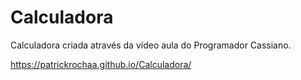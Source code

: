 # Calculadora
 Calculadora criada através da vídeo aula do Programador Cassiano.
 
 https://patrickrochaa.github.io/Calculadora/
